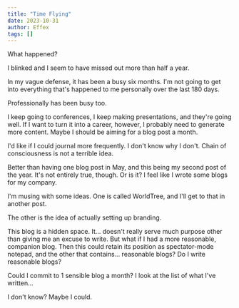 ```yaml
---
title: "Time Flying"
date: 2023-10-31
author: Effex
tags: []
---
```


What happened?

I blinked and I seem to have missed out more than half a year.

In my vague defense, it has been a busy six months. I'm not going to get into everything that's happened to me personally over the last 180 days.

Professionally has been busy too.

I keep going to conferences, I keep making presentations, and they're going well. If I want to turn it into a career, however, I probably need to generate more content. Maybe I should be aiming for a blog post a month.

I'd like if I could journal more frequently. I don't know why I don't. Chain of consciousness is not a terrible idea.

Better than having one blog post in May, and this being my second post of the year. It's not entirely true, though. Or is it? I feel like I wrote some blogs for my company.

I'm musing with some ideas. One is called WorldTree, and I'll get to that in another post.

The other is the idea of actually setting up branding.

This blog is a hidden space. It... doesn't really serve much purpose other than giving me an excuse to write. But what if I had a more reasonable, companion blog. Then this could retain its position as spectator-mode notepad, and the other that contains... reasonable blogs? Do I write reasonable blogs?

Could I commit to 1 sensible blog a month? I look at the list of what I've written...

I don't know? Maybe I could.
